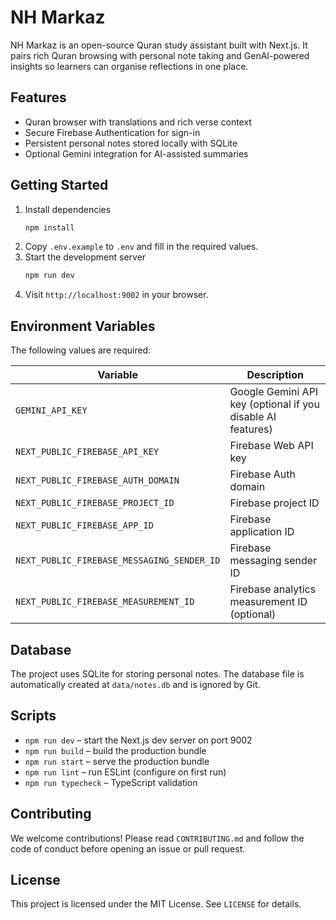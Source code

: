 # NH Markaz

NH Markaz is an open-source Quran study assistant built with Next.js. It pairs rich Quran browsing with personal note taking and GenAI-powered insights so learners can organise reflections in one place.

## Features
- Quran browser with translations and rich verse context
- Secure Firebase Authentication for sign-in
- Persistent personal notes stored locally with SQLite
- Optional Gemini integration for AI-assisted summaries

## Getting Started
1. Install dependencies
   ```bash
   npm install
   ```
2. Copy `.env.example` to `.env` and fill in the required values.
3. Start the development server
   ```bash
   npm run dev
   ```
4. Visit `http://localhost:9002` in your browser.

## Environment Variables
The following values are required:

| Variable | Description |
| --- | --- |
| `GEMINI_API_KEY` | Google Gemini API key (optional if you disable AI features) |
| `NEXT_PUBLIC_FIREBASE_API_KEY` | Firebase Web API key |
| `NEXT_PUBLIC_FIREBASE_AUTH_DOMAIN` | Firebase Auth domain |
| `NEXT_PUBLIC_FIREBASE_PROJECT_ID` | Firebase project ID |
| `NEXT_PUBLIC_FIREBASE_APP_ID` | Firebase application ID |
| `NEXT_PUBLIC_FIREBASE_MESSAGING_SENDER_ID` | Firebase messaging sender ID |
| `NEXT_PUBLIC_FIREBASE_MEASUREMENT_ID` | Firebase analytics measurement ID (optional) |

## Database
The project uses SQLite for storing personal notes. The database file is automatically created at `data/notes.db` and is ignored by Git.

## Scripts
- `npm run dev` – start the Next.js dev server on port 9002
- `npm run build` – build the production bundle
- `npm run start` – serve the production bundle
- `npm run lint` – run ESLint (configure on first run)
- `npm run typecheck` – TypeScript validation

## Contributing
We welcome contributions! Please read `CONTRIBUTING.md` and follow the code of conduct before opening an issue or pull request.

## License
This project is licensed under the MIT License. See `LICENSE` for details.
